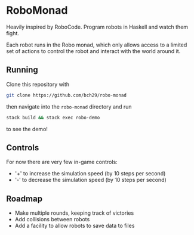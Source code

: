 # RoboMonad
Heavily inspired by RoboCode. Program robots in Haskell and watch them fight.

Each robot runs in the Robo monad, which only allows access to a limited set of actions to control the robot and interact with the world around it.

## Running
Clone this repository with

```bash
git clone https://github.com/bch29/robo-monad
```

then navigate into the `robo-monad` directory and run

```bash
stack build && stack exec robo-demo
```

to see the demo!

## Controls
For now there are very few in-game controls:
 - '+' to increase the simulation speed (by 10 steps per second)
 - '-' to decrease the simulation speed (by 10 steps per second)

## Roadmap
 - Make multiple rounds, keeping track of victories
 - Add collisions between robots
 - Add a facility to allow robots to save data to files
